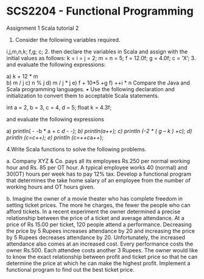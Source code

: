 # SCS2204 - Functional Programming 
Assignment 1
Scala tutorial 2
1.	Consider the following variables required.

i,j,m,n,k;
f,g;
c;
2. then declare the variables in Scala and assign with the initial values as follows:
          k = i = j = 2;
          m = n = 5;
	f = 12.0f;
	g = 4.0f;
	c = ‘X’;
3. and evaluate the following expressions:

a) k + 12 * m	
b) m / j
c) n % j
d) m / j * j
e) f + 10*5 +g
f) ++i * n
Compare the Java and Scala programming languages.
•	Use the following declaration and initialization to convert them to acceptable Scala statements. 

int a = 2, b = 3, c = 4, d = 5;
float k = 4.3f;

and evaluate the following expressions

a) println( - -b * a + c *d - -);
b) println(a++);
c) println (–2 * ( g – k ) +c);
d) println (c=c++);
e) println (c=++c*a++);

4.Write Scala functions to solve the following problems. 

a.	 Company XYZ & Co. pays all its employees Rs.250 per normal working hour and Rs. 85 per OT hour. A typical employee works 40 (normal) and 30(OT) hours per week has to pay 12% tax. Develop a functional program that determines the take home salary of an employee from the number of working hours and OT hours given.

b. Imagine the owner of a movie theater who has complete freedom in setting ticket prices. The more he charges, the fewer the people who can afford tickets. In a recent experiment the owner determined a precise relationship between the price of a ticket and average attendance.  At a price of Rs 15.00 per ticket, 120 people attend a performance. Decreasing the price by  5 Rupees increases attendance by 20 and increasing the price by  5 Rupees decreases attendance by 20. Unfortunately, the increased attendance also comes at an increased cost. Every performance costs the owner Rs.500. Each attendee costs another 3 Rupees. The owner would like to know the exact relationship between profit and ticket price so that he can determine the price at which he can make the highest profit. Implement a functional program to find out the best ticket price.





